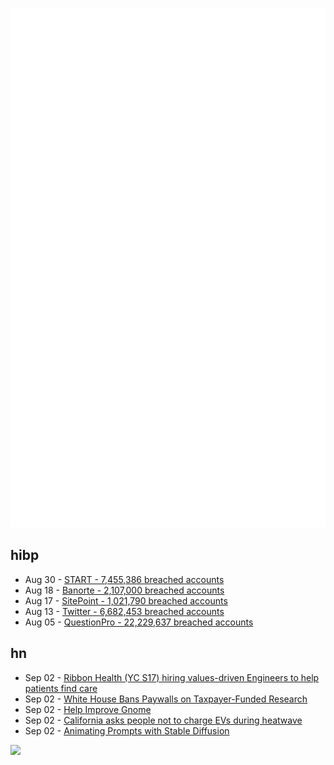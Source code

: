 ![Metrics](https://raw.githubusercontent.com/phixion/phixion/master/metrics.svg)

## hibp

<!--
for https://github.com/phixion/phixion/blob/main/.github/workflows/feeds.yml
-->
<!--START_SECTION:haveibeenpwnd-->
- Aug 30 - [START - 7,455,386 breached accounts](https://haveibeenpwned.com/PwnedWebsites#Start)
- Aug 18 - [Banorte - 2,107,000 breached accounts](https://haveibeenpwned.com/PwnedWebsites#Banorte)
- Aug 17 - [SitePoint - 1,021,790 breached accounts](https://haveibeenpwned.com/PwnedWebsites#SitePoint)
- Aug 13 - [Twitter - 6,682,453 breached accounts](https://haveibeenpwned.com/PwnedWebsites#Twitter)
- Aug 05 - [QuestionPro - 22,229,637 breached accounts](https://haveibeenpwned.com/PwnedWebsites#QuestionPro)
<!--END_SECTION:haveibeenpwnd-->

## hn

<!--
for https://github.com/phixion/phixion/blob/main/.github/workflows/feeds.yml
-->
<!--START_SECTION:hn-->
- Sep 02 - [Ribbon Health (YC S17) hiring values-driven Engineers to help patients find care](https://www.ribbonhealth.com/blog/how-ribbons-value-driven-tech-philosophy-helps-patients-find-care/)
- Sep 02 - [White House Bans Paywalls on Taxpayer-Funded Research](https://www.extremetech.com/extreme/339162-white-house-bans-paywalls-on-taxpayer-funded-research)
- Sep 02 - [Help Improve Gnome](https://blogs.gnome.org/aday/2022/08/25/help-improve-gnome/)
- Sep 02 - [California asks people not to charge EVs during heatwave](https://www.theregister.com/2022/09/01/california_ev_heatwave/)
- Sep 02 - [Animating Prompts with Stable Diffusion](https://replicate.com/deforum/deforum_stable_diffusion/examples#cccjscm6w5cindhifcn5xc5sdm)
<!--END_SECTION:hn-->

<!--
for https://yhype.me
-->
![](https://hit.yhype.me/github/profile?user_id=13013670)
